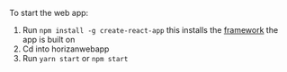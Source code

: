 To start the web app:

1) Run `npm install -g create-react-app` this installs the [framework](https://github.com/facebookincubator/create-react-app) the app is built on
2) Cd into horizanwebapp
3) Run `yarn start` or `npm start`